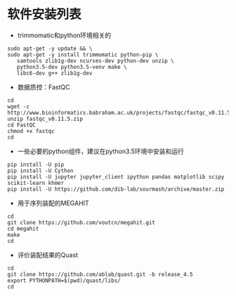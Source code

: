 # 软件安装列表

* trimmomatic和python环境相关的

```
sudo apt-get -y update && \
sudo apt-get -y install trimmomatic python-pip \
   samtools zlib1g-dev ncurses-dev python-dev unzip \
   python3.5-dev python3.5-venv make \
   libc6-dev g++ zlib1g-dev
```

* 数据质控：FastQC

```
cd
wget -c http://www.bioinformatics.babraham.ac.uk/projects/fastqc/fastqc_v0.11.5.zip
unzip fastqc_v0.11.5.zip
cd FastQC
chmod +x fastqc
cd
```

* 一些必要的python组件，建议在python3.5环境中安装和运行
 ```
pip install -U pip
pip install -U Cython
pip install -U jupyter jupyter_client ipython pandas matplotlib scipy scikit-learn khmer
pip install -U https://github.com/dib-lab/sourmash/archive/master.zip
```

* 用于序列装配的MEGAHIT
```
cd
git clone https://github.com/voutcn/megahit.git
cd megahit
make
cd
```
* 评价装配结果的Quast
```
cd
git clone https://github.com/ablab/quast.git -b release_4.5
export PYTHONPATH=$(pwd)/quast/libs/
cd
```
